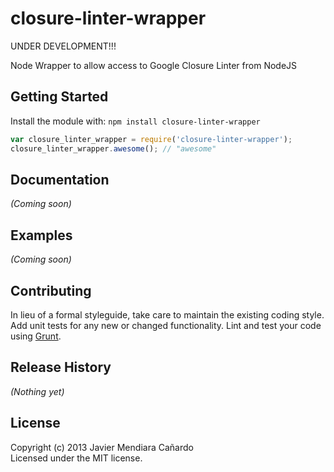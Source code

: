 # closure-linter-wrapper

UNDER DEVELOPMENT!!!

Node Wrapper to allow access to Google Closure Linter from NodeJS

## Getting Started
Install the module with: `npm install closure-linter-wrapper`

```javascript
var closure_linter_wrapper = require('closure-linter-wrapper');
closure_linter_wrapper.awesome(); // "awesome"
```

## Documentation
_(Coming soon)_

## Examples
_(Coming soon)_

## Contributing
In lieu of a formal styleguide, take care to maintain the existing coding style. Add unit tests for any new or changed functionality. Lint and test your code using [Grunt](http://gruntjs.com/).

## Release History
_(Nothing yet)_

## License
Copyright (c) 2013 Javier Mendiara Cañardo  
Licensed under the MIT license.
